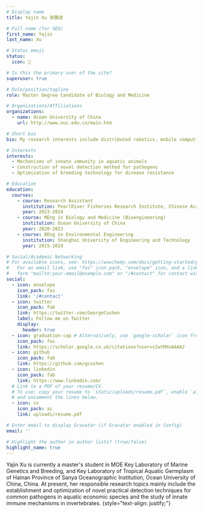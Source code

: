 ```yaml
---
# Display name
title: Yajin Xu 徐雅进

# Full name (for SEO)
first_name: Yajin
last_name: Xu

# Status emoji
status:
  icon: 📖

# Is this the primary user of the site?
superuser: true

# Role/position/tagline
role: Master Degree Candidate of Biology and Medicine

# Organizations/Affiliations
organizations:
  - name: Ocean University of China
    url: http://www.ouc.edu.cn/main.htm

# Short bio
bio: My research interests include distributed robotics, mobile computing and programmable matter.

# Interests
interests:
  - Mechanisms of innate immunity in aquatic animals
  - Construction of novel detection method for pathogens
  - Optimization of breeding technology for disease resistance

# Education
education:
  courses:
    - course: Research Assistant
      institution: PearlRiver Fisheries Research Institute, Chinese Academy of Fishery Sciences
      year: 2023-2024
    - course: MEng in Biology and Medicine (Bioengineering)
      institution: Ocean University of China
      year: 2020-2023
    - course: BEng in Environmental Engineering
      institution: Shanghai University of Engineering and Technology
      year: 2015-2019

# Social/Academic Networking
# For available icons, see: https://wowchemy.com/docs/getting-started/page-builder/#icons
#   For an email link, use "fas" icon pack, "envelope" icon, and a link in the
#   form "mailto:your-email@example.com" or "/#contact" for contact widget.
social:
  - icon: envelope
    icon_pack: fas
    link: '/#contact'
  - icon: twitter
    icon_pack: fab
    link: https://twitter.com/GeorgeCushen
    label: Follow me on Twitter
    display:
      header: true
  - icon: graduation-cap # Alternatively, use `google-scholar` icon from `ai` icon pack
    icon_pack: fas
    link: https://scholar.google.co.uk/citations?user=sIwtMXoAAAAJ
  - icon: github
    icon_pack: fab
    link: https://github.com/gcushen
  - icon: linkedin
    icon_pack: fab
    link: https://www.linkedin.com/
  # Link to a PDF of your resume/CV.
  # To use: copy your resume to `static/uploads/resume.pdf`, enable `ai` icons in `params.yaml`,
  # and uncomment the lines below.
  - icon: cv
    icon_pack: ai
    link: uploads/resume.pdf

# Enter email to display Gravatar (if Gravatar enabled in Config)
email: ''

# Highlight the author in author lists? (true/false)
highlight_name: true
---
```


Yajin Xu is currently a master's student in MOE Key Laboratory of Marine Genetics and Breeding, and Key Laboratory of Tropical Aquatic Germplasm of Hainan Province of Sanya Oceanographic Institution, Ocean University of China, China. At present, her responsible research topics mainly include the establishment and optimization of novel practical detection techniques for common pathogens in aquatic economic species and the study of innate immune mechanisms in invertebrates.
{style="text-align: justify;"}
